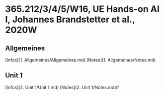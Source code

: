 # 365.212/3/4/5/W16, UE Hands-on AI I, Johannes Brandstetter et al., 2020W

## Allgemeines
[Infos](1. Allgemeines/Allgemeines.md)
[Notes](1. Allgemeines/Notes.md)

## Unit 1
[Infos](2. Unit 1/Unit 1.md)
[Notes](2. Unit 1/Notes.md)#